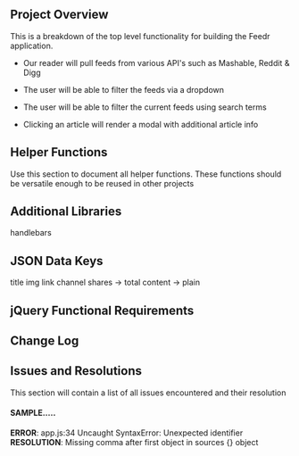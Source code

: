 ## Project Overview

This is a breakdown of the top level functionality for building the Feedr application.

* Our reader will pull feeds from various API's such as Mashable, Reddit & Digg

* The user will be able to filter the feeds via a dropdown

* The user will be able to filter the current feeds using search terms

* Clicking an article will render a modal with additional article info

## Helper Functions
Use this section to document all helper functions. These functions should be versatile enough to be reused in other projects

## Additional Libraries
handlebars

## JSON Data Keys
title
img
link
channel
shares -> total
content -> plain

## jQuery Functional Requirements

## Change Log

## Issues and Resolutions

This section will contain a list of all issues encountered and their resolution

#### SAMPLE.....
**ERROR**: app.js:34 Uncaught SyntaxError: Unexpected identifier                                
**RESOLUTION**: Missing comma after first object in sources {} object
